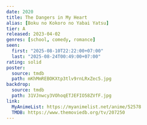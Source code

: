 ```yaml
---
date: 2020
title: The Dangers in My Heart
alias: [Boku no Kokoro no Yabai Yatsu]
tier: A
released: 2023-04-02
genres: [school, comedy, romance]
seen:
  first: "2025-08-10T22:22:00+07:00"
  last: "2025-08-24T00:49:00+07:00"
rating: solid
poster:
  source: tmdb
  path: mKhMmREBOKXtp3tlv9rnLRxZec5.jpg
backdrop:
  source: tmdb
  path: 31VJnwcy3VOhoqETJEFIO58ZVfF.jpg
link:
  MyAnimeList: https://myanimelist.net/anime/52578
  TMDB: https://www.themoviedb.org/tv/207250
---
```

